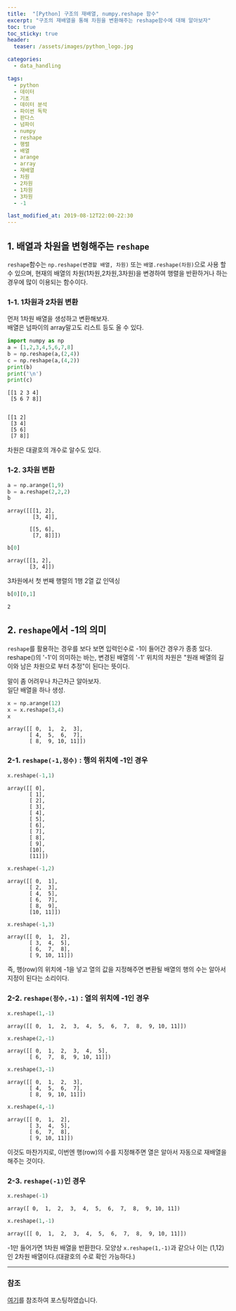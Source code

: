 ```yaml
---
title:  "[Python] 구조의 재배열, numpy.reshape 함수"
excerpt: "구조의 재배열을 통해 차원을 변환해주는 reshape함수에 대해 알아보자"
toc: true
toc_sticky: true
header:
  teaser: /assets/images/python_logo.jpg

categories:
  - data_handling

tags:
  - python
  - 데이터
  - 기초
  - 데이터 분석
  - 파이썬 독학
  - 판다스
  - 넘파이
  - numpy
  - reshape
  - 행렬
  - 배열
  - arange
  - array
  - 재배열
  - 차원
  - 2차원
  - 1차원
  - 3차원
  - -1

last_modified_at: 2019-08-12T22:00-22:30
---
```


## 1. 배열과 차원을 변형해주는 `reshape`

`reshape`함수는 `np.reshape(변경할 배열, 차원)` 또는 `배열.reshape(차원)`으로 사용 할 수 있으며, 현재의 배열의 차원(1차원,2차원,3차원)을 변경하여 행렬을 반환하거나 하는 경우에 많이 이용되는 함수이다.  

### 1-1. 1차원과 2차원 변환    

먼저 1차원 배열을 생성하고 변환해보자.  
배열은 넘파이의 array말고도 리스트 등도 올 수 있다.  


```python
import numpy as np
a = [1,2,3,4,5,6,7,8]
b = np.reshape(a,(2,4))
c = np.reshape(a,(4,2))
print(b)
print('\n')
print(c)
```

    [[1 2 3 4]
     [5 6 7 8]]
    
    
    [[1 2]
     [3 4]
     [5 6]
     [7 8]]
    

차원은 대괄호의 개수로 알수도 있다.  

### 1-2. 3차원 변환     


```python
a = np.arange(1,9)
b = a.reshape(2,2,2)
b
```




    array([[[1, 2],
            [3, 4]],
    
           [[5, 6],
            [7, 8]]])




```python
b[0]
```




    array([[1, 2],
           [3, 4]])



3차원에서 첫 번째 행렬의 1행 2열 값 인덱싱  


```python
b[0][0,1]
```




    2



## 2. `reshape`에서 -1의 의미  

`reshape`를 활용하는 경우를 보다 보면 입력인수로 -1이 들어간 경우가 종종 있다.  
 reshape()의 '-1'이 의미하는 바는, 변경된 배열의 '-1' 위치의 차원은 "원래 배열의 길이와 남은 차원으로 부터 추정"이 된다는 뜻이다.  
 

말이 좀 어려우나 차근차근 알아보자.  
일단 배열을 하나 생성.  


```python
x = np.arange(12)
x = x.reshape(3,4)
x
```




    array([[ 0,  1,  2,  3],
           [ 4,  5,  6,  7],
           [ 8,  9, 10, 11]])



### 2-1. `reshape(-1,정수)` : 행의 위치에 -1인 경우  


```python
x.reshape(-1,1)
```




    array([[ 0],
           [ 1],
           [ 2],
           [ 3],
           [ 4],
           [ 5],
           [ 6],
           [ 7],
           [ 8],
           [ 9],
           [10],
           [11]])




```python
x.reshape(-1,2)
```




    array([[ 0,  1],
           [ 2,  3],
           [ 4,  5],
           [ 6,  7],
           [ 8,  9],
           [10, 11]])




```python
x.reshape(-1,3)
```




    array([[ 0,  1,  2],
           [ 3,  4,  5],
           [ 6,  7,  8],
           [ 9, 10, 11]])



즉, 행(row)의 위치에 -1을 넣고 열의 값을 지정해주면 변환될 배열의 행의 수는 알아서 지정이 된다는 소리이다.  

### 2-2. `reshape(정수,-1)` : 열의 위치에 -1인 경우  


```python
x.reshape(1,-1)
```




    array([[ 0,  1,  2,  3,  4,  5,  6,  7,  8,  9, 10, 11]])




```python
x.reshape(2,-1)
```




    array([[ 0,  1,  2,  3,  4,  5],
           [ 6,  7,  8,  9, 10, 11]])




```python
x.reshape(3,-1)
```




    array([[ 0,  1,  2,  3],
           [ 4,  5,  6,  7],
           [ 8,  9, 10, 11]])




```python
x.reshape(4,-1)
```




    array([[ 0,  1,  2],
           [ 3,  4,  5],
           [ 6,  7,  8],
           [ 9, 10, 11]])



이것도 마찬가지로, 이번엔 행(row)의 수를 지정해주면 열은 알아서 자동으로 재배열을 해주는 것이다.  

### 2-3. `reshape(-1)`인 경우  


```python
x.reshape(-1)
```




    array([ 0,  1,  2,  3,  4,  5,  6,  7,  8,  9, 10, 11])




```python
x.reshape(1,-1)
```




    array([[ 0,  1,  2,  3,  4,  5,  6,  7,  8,  9, 10, 11]])



-1만 들어가면 1차원 배열을 반환한다. 모양상 `x.reshape(1,-1)`과 같으나 이는 (1,12)인 2차원 배열이다.(대괄호의 수로 확인 가능하다.)  


---

### 참조

[여기](https://rfriend.tistory.com/345)를 참조하여 포스팅하였습니다.  
